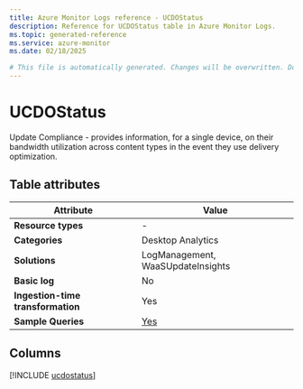 ```yaml
---
title: Azure Monitor Logs reference - UCDOStatus
description: Reference for UCDOStatus table in Azure Monitor Logs.
ms.topic: generated-reference
ms.service: azure-monitor
ms.date: 02/18/2025

# This file is automatically generated. Changes will be overwritten. Do not change this file directly.
---
```


# UCDOStatus

Update Compliance - provides information, for a single device, on their bandwidth utilization across content types in the event they use delivery optimization.


## Table attributes

|Attribute|Value|
|---|---|
|**Resource types**|-|
|**Categories**|Desktop Analytics|
|**Solutions**| LogManagement, WaaSUpdateInsights|
|**Basic log**|No|
|**Ingestion-time transformation**|Yes|
|**Sample Queries**|[Yes](/azure/azure-monitor/reference/queries/ucdostatus)|



## Columns
  
[!INCLUDE [ucdostatus](~/reusable-content/ce-skilling/azure/includes/azure-monitor/reference/tables/ucdostatus-include.md)]
